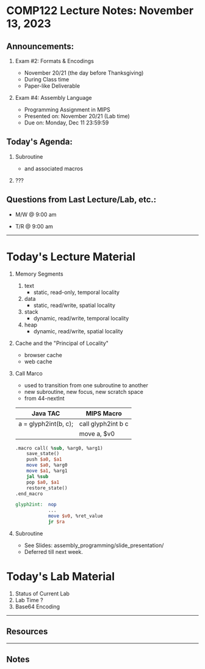 # COMP122 Lecture Notes: November 13, 2023

## Announcements:

   1. Exam #2: Formats & Encodings
      - November 20/21 (the day before Thanksgiving)
      - During Class time
      - Paper-like Deliverable 

   1. Exam #4: Assembly Language
      - Programming Assignment in MIPS
      - Presented on:  November 20/21  (Lab time)
      - Due on: Monday, Dec 11 23:59:59

## Today's Agenda:
   1. Subroutine
      - and associated macros

   1. ???


## Questions from Last Lecture/Lab, etc.:
   * M/W @ 9:00 am


   * T/R @ 9:00 am


---
# Today's Lecture Material

   1. Memory Segments
      1. text
         - static, read-only, temporal locality
      1. data
         - static, read/write, spatial locality
      1. stack
         - dynamic, read/write, temporal locality
      1. heap
         - dynamic, read/write, spatial locality

   1. Cache and the "Principal of Locality"
      - browser cache
      - web cache

   1. Call Marco
      - used to transition from one subroutine to another 
      - new subroutine, new focus, new scratch space
      - from 44-nextInt

      | Java TAC                | MIPS Macro                |
      |-------------------------|---------------------------|
      | a = glyph2int(b, c);    | call glyph2int b c        |
      |                         | move a, $v0               |


      ```mips
      .macro call( %sub, %arg0, %arg1)
          save_state()
          push $a0, $a1
          move $a0, %arg0
          move $a1, %arg1
          jal %sub
          pop $a0, $a1
          restore_state()
      .end_macro
      ```

      ```mips
      glyph2int:  nop
                  ...
                  move $v0, %ret_value
                  jr $ra
      ```

   1. Subroutine
      - See Slides: assembly_programming/slide_presentation/
      - Deferred till next week.
 

# Today's Lab Material
  1. Status of Current Lab
  1. Lab Time ?
  1. Base64 Encoding



---
## Resources


---
<!-- This section for student's to place their own notes. -->
<!-- This section will not be updated by the Professor.   -->

## Notes  


